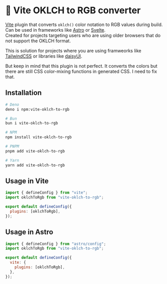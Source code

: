# 🤹 Vite OKLCH to RGB converter

[Vite](https://vite.dev/) plugin that converts `oklch()` color notation to RGB
values during build.\
Can be used in frameworks like [Astro](https://astro.build) or
[Svelte](https://svelte.dev).\
Created for projects targeting users who are using older browsers that do not
support the OKLCH format.

This is solution for projects where you are using framweorks like
[TailwindCSS](https://tailwindcss.com) or libraries like
[daisyUI](https://daisyui.com).

But keep in mind that this plugin is not perfect. It converts the colors but
there are still CSS color-mixing functions in generated CSS. I need to fix that.

## Installation

```bash
# Deno
deno i npm:vite-oklch-to-rgb

# Bun
bun i vite-oklch-to-rgb

# NPM
npm install vite-oklch-to-rgb

# PNPM
pnpm add vite-oklch-to-rgb

# Yarn
yarn add vite-oklch-to-rgb
```

## Usage in Vite

```js
import { defineConfig } from "vite";
import oklchToRgb from "vite-oklch-to-rgb";

export default defineConfig({
  plugins: [oklchToRgb],
});
```

## Usage in Astro

```js
import { defineConfig } from "astro/config";
import oklchToRgb from "vite-oklch-to-rgb";

export default defineConfig({
  vite: {
    plugins: [oklchToRgb],
  },
});
```
